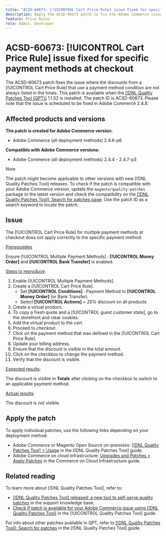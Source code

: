 ```yaml
---
title: "ACSD-60673: [!UICONTROL Cart Price Rule] issue fixed for specific payment methods at checkout"
description: Apply the ACSD-60673 patch to fix the Adobe Commerce issue where the discounts from a [!UICONTROL Cart Price Rule] that use a payment method condition are not always listed in the totals.
feature: Price Rules
role: Admin, Developer
---
```

# ACSD-60673: [!UICONTROL Cart Price Rule] issue fixed for specific payment methods at checkout

The ACSD-60673 patch fixes the issue where the discounts from a [!UICONTROL Cart Price Rule] that use a payment method condition are not always listed in the totals. This patch is available when the [[!DNL Quality Patches Tool (QPT)]](https://experienceleague.adobe.com/en/docs/commerce-knowledge-base/kb/announcements/commerce-announcements/magento-quality-patches-released-new-tool-to-self-serve-quality-patches) 1.1.52 is installed. The patch ID is ACSD-60673. Please note that the issue is scheduled to be fixed in Adobe Commerce 2.4.8.

## Affected products and versions

**The patch is created for Adobe Commerce version:**

* Adobe Commerce (all deployment methods) 2.4.6-p6

**Compatible with Adobe Commerce versions:**

* Adobe Commerce (all deployment methods) 2.4.4 - 2.4.7-p3

>[!NOTE]
>
>The patch might become applicable to other versions with new [!DNL Quality Patches Tool] releases. To check if the patch is compatible with your Adobe Commerce version, update the `magento/quality-patches` package to the latest version and check the compatibility on the [[!DNL Quality Patches Tool]: Search for patches page](https://experienceleague.adobe.com/tools/commerce-quality-patches/index.html). Use the patch ID as a search keyword to locate the patch.

## Issue

The [!UICONTROL Cart Price Rule] for multiple payment methods at checkout does not apply correctly to the specific payment method.

<u>Prerequisites</u>

Ensure [!UICONTROL Multiple Payment Methods] : **[!UICONTROL Money Order]** and **[!UICONTROL Bank Transfer]** is enabled.

<u>Steps to reproduce</u>:

1. Enable [!UICONTROL Multiple Payment Methods].
1. Create a [!UICONTROL Cart Price Rule].
    * Set **[!UICONTROL Conditions]** : Payment Method to **[!UICONTROL Money Order]** (or Bank Transfer)
    * Select **[!UICONTROL Actions]** = *25%* discount on all products
1. Create a virtual product.
1. To copy a fresh quote and a [!UICONTROL guest customer state], go to the storefront and clear cookies.
1. Add the virtual product to the cart.
1. Proceed to *checkout*.
1. Click on the payment method that was defined in the [!UICONTROL Cart Price Rule].
1. Update your billing address.
1. Ensure that the discount is visible in the total amount.
1. Click on the checkbox to change the payment method.
1. Verify that the discount is visible.

<u>Expected results</u>:

The discount is visible in **Totals** after clicking on the checkbox to switch to an applicable payment method.

<u>Actual results</u>:

The discount is not visible.

## Apply the patch

To apply individual patches, use the following links depending on your deployment method:

* Adobe Commerce or Magento Open Source on-premises: [[!DNL Quality Patches Tool] > Usage](/help/tools/quality-patches-tool/usage.md) in the [!DNL Quality Patches Tool] guide.
* Adobe Commerce on cloud infrastructure: [Upgrades and Patches > Apply Patches](https://experienceleague.adobe.com/docs/commerce-cloud-service/user-guide/develop/upgrade/apply-patches.html) in the Commerce on Cloud Infrastructure guide.

## Related reading

To learn more about [!DNL Quality Patches Tool], refer to:

* [[!DNL Quality Patches Tool] released: a new tool to self-serve quality patches](https://experienceleague.adobe.com/en/docs/commerce-knowledge-base/kb/announcements/commerce-announcements/magento-quality-patches-released-new-tool-to-self-serve-quality-patches) in the support knowledge base.
* [Check if patch is available for your Adobe Commerce issue using [!DNL Quality Patches Tool]](/help/tools/quality-patches-tool/patches-available-in-qpt/check-patch-for-magento-issue-with-magento-quality-patches.md) in the [!UICONTROL Quality Patches Tool] guide.

For info about other patches available in QPT, refer to [[!DNL Quality Patches Tool]: Search for patches](https://experienceleague.adobe.com/tools/commerce-quality-patches/index.html) in the [!DNL Quality Patches Tool] guide.
